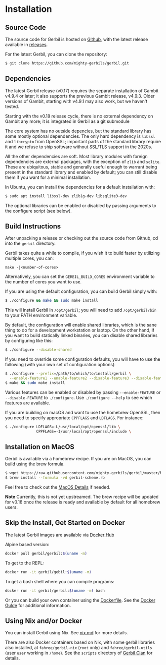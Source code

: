 # Installation

## Source Code
The source code for Gerbil is hosted on [Github](https://github.com/mighty-gerbils/gerbil),
with the latest release available in [releases](https://github.com/mighty-gerbils/gerbil/releases).

For the latest Gerbil, you can clone the repository:
```bash
$ git clone https://github.com/mighty-gerbils/gerbil.git
```

## Dependencies

The latest Gerbil release (v0.17) requires the separate installation of Gambit v4.9.4
or later; it also supports the previous Gambit release, v4.9.3.
Older versions of Gambit, starting with v4.9.1 may also work, but we haven't tested.

Starting with the v0.18 release cycle, there is no external dependency on Gambit any more; it is integrated in Gerbil as a git submodule

The core system has no outside depencies, but the standard
library has some mostly optional dependencies. The only hard dependency
is `libssl` and `libcrypto` from OpenSSL; important parts of the standard
library require it and we refuse to ship software without SSL/TLS support
in the 2020s.

All the other dependencies are soft.  Most library modules with
foreign dependencies are external packages, with the exception of
`zlib` and `sqlite`. These are ubiquitous, stable and generally useful
enough to warrant being present in the standard library and enabled by default;
you can still disable them if you want for a minimal installation.

In Ubuntu, you can install the dependencies for a default installation with:

```bash
$ sudo apt install libssl-dev zlib1g-dev libsqlite3-dev
```

The optional libraries can be enabled or disabled by passing arguments
to the configure script (see below).


## Build Instructions
After unpacking a release or checking out the source code from Github,
cd into the `gerbil` directory.

Gerbil takes quite a while to compile, if you wish it to build faster
by utilizing multiple cores, you can:
```
make -j<number-of-cores>
```

Alternatively, you can set the `GERBIL_BUILD_CORES` environment
variable to the number of cores you want to use.


If you are using the default configuration, you can build Gerbil simply with:
```bash
$ ./configure && make && sudo make install
```

This will install Gerbil in `/opt/gerbil`; you will need to add
`/opt/gerbil/bin` to your PATH environment variable.

By default, the configuration will enable shared libraries, which is the sane thing to do for a development workstation or laptop. On the other hand, if you want to build statically linked binaries, you can disable shared libraries by configuring like this:
```bash
$ ./configure --disable-shared
```

If you need to override some configuration defaults,
you will have to use the following (with your own set of configuration options):
```bash
$ ./configure --prefix=/path/to/which/to/install/gerbil \
  --enable-feature1 --enable-feature2 --disable-feature3 --disable-feature4 --enable-feature5
$ make && sudo make install
```

Various features can be enabled or disabled by passing `--enable-FEATURE` or
`--disable-FEATURE` to `./configure`.  Use `./configure --help` to see which
features are available.

If you are building on macOS and want to use the homebrew OpenSSL,
then you need to specify appropriate `CPPFLAGS` and `LDFLAGS`.
For instance:
```bash
$ ./configure LDFLAGS=-L/usr/local/opt/openssl/lib \
              CPPFLAGS=-I/usr/local/opt/openssl/include \
```

## Installation on MacOS

Gerbil is available via a homebrew recipe. If you are on MacOS, you can build using the brew formula.
``` bash
$ wget https://raw.githubusercontent.com/mighty-gerbils/gerbil/master/homebrew/gerbil-scheme.rb
$ brew install --formula -vd gerbil-scheme.rb
```

Feel free to check out the [MacOS Details](./macos.md) if needed.

**Note** Currently, this is not yet upstreamed. The brew recipe will
be updated for v0.18 once the release is ready and available by
default for all homebrew users.

## Skip the Install, Get Started on Docker

The latest Gerbil images are available via [Docker Hub](https://hub.docker.com/u/gerbil)

Alpine based version:
```bash
docker pull gerbil/gerbil:$(uname -m)
```

To get to the REPL:
```bash
docker run -it gerbil/gebil:$(uname -m)
```

To get a bash shell where you can compile programs:
```bash
docker run -it gerbil/gerbil:$(uname -m) bash
```

Or you can build your own container using the [Dockerfile](https://github.com/mighty-gerbils/gerbil/blob/master/docker/Dockerfile).
See the [Docker Gulde](docker.md) for additional information.

## Using Nix and/or Docker

You can install Gerbil using Nix. See [nix.md](nix.md) for more details.

There are also Docker containers based on Nix, with some gerbil libraries also installed,
at `fahree/gerbil-nix` (`root` only) and `fahree/gerbil-utils` (user `user` working in `/home`).
See the `scripts` directory of [Gerbil Clan](https://github.com/fare/gerbil-utils) for details.
